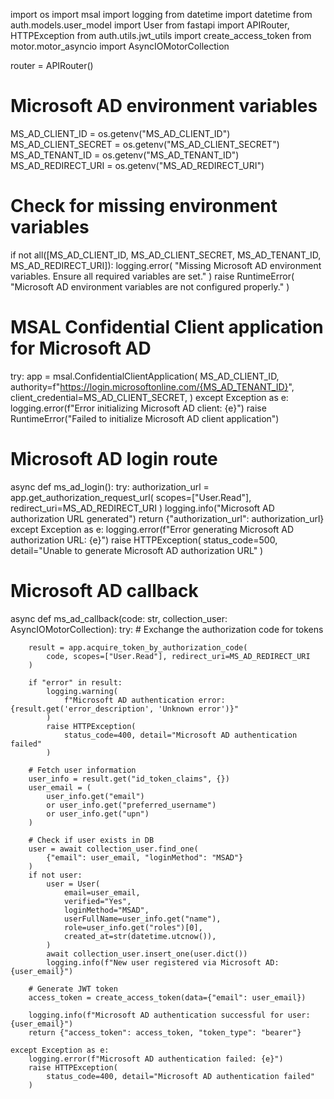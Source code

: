 import os
import msal
import logging
from datetime import datetime
from auth.models.user_model import User
from fastapi import APIRouter, HTTPException
from auth.utils.jwt_utils import create_access_token
from motor.motor_asyncio import AsyncIOMotorCollection

router = APIRouter()

# Microsoft AD environment variables
MS_AD_CLIENT_ID = os.getenv("MS_AD_CLIENT_ID")
MS_AD_CLIENT_SECRET = os.getenv("MS_AD_CLIENT_SECRET")
MS_AD_TENANT_ID = os.getenv("MS_AD_TENANT_ID")
MS_AD_REDIRECT_URI = os.getenv("MS_AD_REDIRECT_URI")

# Check for missing environment variables
if not all([MS_AD_CLIENT_ID, MS_AD_CLIENT_SECRET, MS_AD_TENANT_ID, MS_AD_REDIRECT_URI]):
    logging.error(
        "Missing Microsoft AD environment variables. Ensure all required variables are set."
    )
    raise RuntimeError(
        "Microsoft AD environment variables are not configured properly."
    )

# MSAL Confidential Client application for Microsoft AD
try:
    app = msal.ConfidentialClientApplication(
        MS_AD_CLIENT_ID,
        authority=f"https://login.microsoftonline.com/{MS_AD_TENANT_ID}",
        client_credential=MS_AD_CLIENT_SECRET,
    )
except Exception as e:
    logging.error(f"Error initializing Microsoft AD client: {e}")
    raise RuntimeError("Failed to initialize Microsoft AD client application")


# Microsoft AD login route
async def ms_ad_login():
    try:
        authorization_url = app.get_authorization_request_url(
            scopes=["User.Read"], redirect_uri=MS_AD_REDIRECT_URI
        )
        logging.info("Microsoft AD authorization URL generated")
        return {"authorization_url": authorization_url}
    except Exception as e:
        logging.error(f"Error generating Microsoft AD authorization URL: {e}")
        raise HTTPException(
            status_code=500, detail="Unable to generate Microsoft AD authorization URL"
        )


# Microsoft AD callback
async def ms_ad_callback(code: str, collection_user: AsyncIOMotorCollection):
    try:
        # Exchange the authorization code for tokens

        result = app.acquire_token_by_authorization_code(
            code, scopes=["User.Read"], redirect_uri=MS_AD_REDIRECT_URI
        )

        if "error" in result:
            logging.warning(
                f"Microsoft AD authentication error: {result.get('error_description', 'Unknown error')}"
            )
            raise HTTPException(
                status_code=400, detail="Microsoft AD authentication failed"
            )

        # Fetch user information
        user_info = result.get("id_token_claims", {})
        user_email = (
            user_info.get("email")
            or user_info.get("preferred_username")
            or user_info.get("upn")
        )

        # Check if user exists in DB
        user = await collection_user.find_one(
            {"email": user_email, "loginMethod": "MSAD"}
        )
        if not user:
            user = User(
                email=user_email,
                verified="Yes",
                loginMethod="MSAD",
                userFullName=user_info.get("name"),
                role=user_info.get("roles")[0],
                created_at=str(datetime.utcnow()),
            )
            await collection_user.insert_one(user.dict())
            logging.info(f"New user registered via Microsoft AD: {user_email}")

        # Generate JWT token
        access_token = create_access_token(data={"email": user_email})

        logging.info(f"Microsoft AD authentication successful for user: {user_email}")
        return {"access_token": access_token, "token_type": "bearer"}

    except Exception as e:
        logging.error(f"Microsoft AD authentication failed: {e}")
        raise HTTPException(
            status_code=400, detail="Microsoft AD authentication failed"
        )
